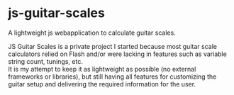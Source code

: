 # js-guitar-scales
A lightweight js webapplication to calculate guitar scales.

JS Guitar Scales is a private project I started because most guitar scale calculators relied on Flash and/or were lacking in features such as variable string count, tunings, etc.  
It is my attempt to keep it as lightweight as possible (no external frameworks or libraries), but still having all features for customizing the guitar setup and delivering the required information for the user.
